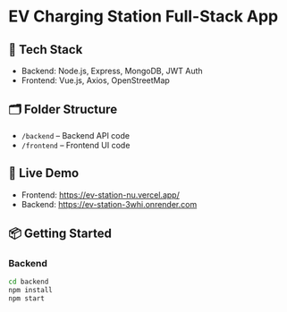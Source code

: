 # EV Charging Station Full-Stack App

## 🔧 Tech Stack
- Backend: Node.js, Express, MongoDB, JWT Auth
- Frontend: Vue.js, Axios, OpenStreetMap

## 🗂 Folder Structure
- `/backend` – Backend API code
- `/frontend` – Frontend UI code

## 🚀 Live Demo
- Frontend: https://ev-station-nu.vercel.app/
- Backend: https://ev-station-3whi.onrender.com

## 📦 Getting Started

### Backend
```bash
cd backend
npm install
npm start
